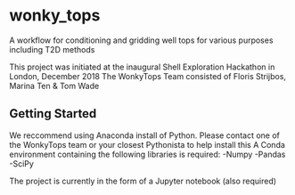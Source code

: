 # wonky_tops
A workflow for conditioning and gridding well tops for various purposes including T2D methods

This project was initiated at the inaugural Shell Exploration Hackathon in London, December 2018
The WonkyTops Team consisted of Floris Strijbos, Marina Ten & Tom Wade

## Getting Started
We reccommend using Anaconda install of Python. Please contact one of the WonkyTops team or your closest Pythonista to help install this
A Conda environment containing the following libraries is required:
-Numpy
-Pandas
-SciPy

The project is currently in the form of a Jupyter notebook (also required)